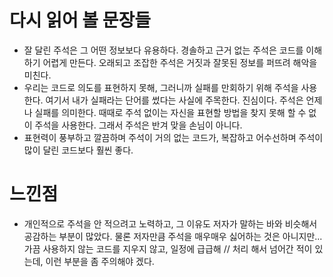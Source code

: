 # 다시 읽어 볼 문장들
- 잘 달린 주석은 그 어떤 정보보다 유용하다. 경솔하고 근거 없는 주석은 코드를 이해하기 어렵게 만든다. 오래되고 조잡한 주석은 거짓과 잘못된 정보를 퍼뜨려 해악을 미친다.
- 우리는 코드로 의도를 표현하지 못해, 그러니까 실패를 만회하기 위해 주석을 사용한다. 여기서 내가 실패라는 단어를 썼다는 사실에 주목한다. 진심이다. 주석은 언제나 실패를 의미한다. 때때로 주석 없이는 자신을 표현할 방법을 찾지 못해 할 수 없이 주석을 사용한다. 그래서 주석은 반겨 맞을 손님이 아니다.
- 표현력이 풍부하고 깔끔하며 주석이 거의 없는 코드가, 복잡하고 어수선하며 주석이 많이 달린 코드보다 훨씬 좋다.

# 느낀점
- 개인적으로 주석을 안 적으려고 노력하고, 그 이유도 저자가 말하는 바와 비슷해서 공감하는 부분이 많았다. 물론 저자만큼 주석을 매우매우 싫어하는 것은 아니지만...
 가끔 사용하지 않는 코드를 지우지 않고, 일정에 급급해 // 처리 해서 넘어간 적이 있는데, 이런 부분을 좀 주의해야 겠다.

